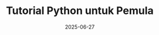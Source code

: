 ---
title: "Tutorial Python untuk Pemula"
linkTitle: "Tutorial Python untuk Pemula"
date: 2025-06-27
thumbnail: "/images/thumbnail/python-sqr.png"
description: "Pelajari dasar-dasar Python untuk pemula."
layout: single-tutorial
---
